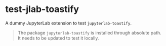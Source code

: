# test-jlab-toastify

A dummy JupyterLab extension to test `jupyterlab-toastify`.

> The package `jupyterlab-toastify` is installed through absolute path. It needs to be updated to test it locally.
